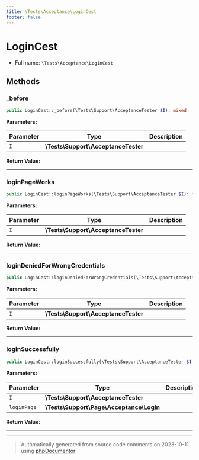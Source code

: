 ```yaml
---
title: \Tests\Acceptance\LoginCest
footer: false
---
```


# LoginCest





* Full name: `\Tests\Acceptance\LoginCest`



## Methods

### _before



```php
public LoginCest::_before(\Tests\Support\AcceptanceTester $I): mixed
```








**Parameters:**

| Parameter | Type | Description |
|-----------|------|-------------|
| `I` | **\Tests\Support\AcceptanceTester** |  |


**Return Value:**





---
### loginPageWorks



```php
public LoginCest::loginPageWorks(\Tests\Support\AcceptanceTester $I): mixed
```








**Parameters:**

| Parameter | Type | Description |
|-----------|------|-------------|
| `I` | **\Tests\Support\AcceptanceTester** |  |


**Return Value:**





---
### loginDeniedForWrongCredentials



```php
public LoginCest::loginDeniedForWrongCredentials(\Tests\Support\AcceptanceTester $I): mixed
```








**Parameters:**

| Parameter | Type | Description |
|-----------|------|-------------|
| `I` | **\Tests\Support\AcceptanceTester** |  |


**Return Value:**





---
### loginSuccessfully



```php
public LoginCest::loginSuccessfully(\Tests\Support\AcceptanceTester $I, \Tests\Support\Page\Acceptance\Login $loginPage): mixed
```








**Parameters:**

| Parameter | Type | Description |
|-----------|------|-------------|
| `I` | **\Tests\Support\AcceptanceTester** |  |
| `loginPage` | **\Tests\Support\Page\Acceptance\Login** |  |


**Return Value:**





---


---
> Automatically generated from source code comments on 2023-10-11 using [phpDocumentor](http://www.phpdoc.org/)
